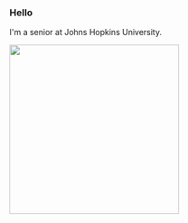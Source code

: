 ### Hello

I'm a senior at Johns Hopkins University.

<img src="https://media.giphy.com/media/p4NLw3I4U0idi/giphy.gif" width="300">
